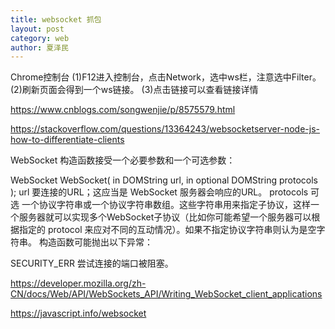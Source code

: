 ```yaml
---
title: websocket 抓包
layout: post
category: web
author: 夏泽民
---
```

Chrome控制台
(1)F12进入控制台，点击Network，选中ws栏，注意选中Filter。
(2)刷新页面会得到一个ws链接。
(3)点击链接可以查看链接详情

https://www.cnblogs.com/songwenjie/p/8575579.html
<!-- more -->

https://stackoverflow.com/questions/13364243/websocketserver-node-js-how-to-differentiate-clients

WebSocket 构造函数接受一个必要参数和一个可选参数：

WebSocket WebSocket(
  in DOMString url,
  in optional DOMString protocols
);
url
要连接的URL；这应当是 WebSocket  服务器会响应的URL。
protocols 可选
一个协议字符串或一个协议字符串数组。这些字符串用来指定子协议，这样一个服务器就可以实现多个WebSocket子协议（比如你可能希望一个服务器可以根据指定的 protocol 来应对不同的互动情况）。如果不指定协议字符串则认为是空字符串。
构造函数可能抛出以下异常：

SECURITY_ERR
尝试连接的端口被阻塞。

https://developer.mozilla.org/zh-CN/docs/Web/API/WebSockets_API/Writing_WebSocket_client_applications

https://javascript.info/websocket

